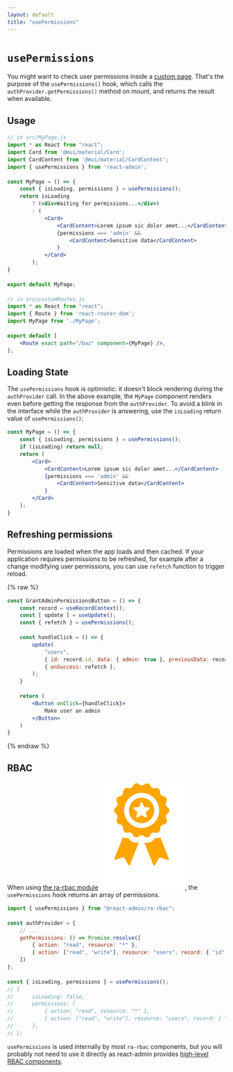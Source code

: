 ```yaml
---
layout: default
title: "usePermissions"
---
```


# `usePermissions`

You might want to check user permissions inside a [custom page](./CustomRoutes.md). That's the purpose of the `usePermissions()` hook, which calls the `authProvider.getPermissions()` method on mount, and returns the result when available.

## Usage

```jsx
// in src/MyPage.js
import * as React from "react";
import Card from '@mui/material/Card';
import CardContent from '@mui/material/CardContent';
import { usePermissions } from 'react-admin';

const MyPage = () => {
    const { isLoading, permissions } = usePermissions();
    return isLoading
        ? (<div>Waiting for permissions...</div>)
        : (
            <Card>
                <CardContent>Lorem ipsum sic dolor amet...</CardContent>
                {permissions === 'admin' &&
                    <CardContent>Sensitive data</CardContent>
                }
            </Card>
        );
}

export default MyPage;

// in src/customRoutes.js
import * as React from "react";
import { Route } from 'react-router-dom';
import MyPage from './MyPage';

export default [
    <Route exact path="/baz" component={MyPage} />,
];
```

## Loading State

The `usePermissions` hook is optimistic: it doesn't block rendering during the `authProvider` call. In the above example, the `MyPage` component renders even before getting the response from the `authProvider`. To avoid a blink in the interface while the `authProvider` is answering, use the `isLoading` return value of `usePermissions()`:

```jsx
const MyPage = () => {
    const { isLoading, permissions } = usePermissions();
    if (isLoading) return null;
    return (
        <Card>
            <CardContent>Lorem ipsum sic dolor amet...</CardContent>
            {permissions === 'admin' &&
                <CardContent>Sensitive data</CardContent>
            }
        </Card>
    );
}
```

## Refreshing permissions

Permissions are loaded when the app loads and then cached. If your application requires permissions to be refreshed, for example after a change modifying user permissions, you can use `refetch` function to trigger reload.

{% raw %}
```jsx
const GrantAdminPermissionsButton = () => {
    const record = useRecordContext();
    const [ update ] = useUpdate();
    const { refetch } = usePermissions();

    const handleClick = () => {
        update(
            "users",
            { id: record.id, data: { admin: true }, previousData: record },
            { onSuccess: refetch },
        );
    }

    return (
        <Button onClick={handleClick}>
            Make user an admin
        </Button>
    )
}
```
{% endraw %}

## RBAC

When using [the ra-rbac module](https://marmelab.com/ra-enterprise/modules/ra-rbac)<img class="icon" src="./img/premium.svg" />, the `usePermissions` hook returns an array of permissions.

```jsx
import { usePermissions } from "@react-admin/ra-rbac";

const authProvider = {
    // ...
    getPermissions: () => Promise.resolve([
        { action: "read", resource: "*" },
        { action: ["read", "write"], resource: "users", record: { "id": "123" } },
    ])
};

const { isLoading, permissions } = usePermissions();
// {
//      isLoading: false,
//      permissions: [
//          { action: "read", resource: "*" },
//          { action: ["read", "write"], resource: "users", record: { "id": "123" } },
//      ],
// };
```

`usePermissions` is used internally by most `ra-rbac` components, but you will probably not need to use it directly as react-admin provides [high-level RBAC components](./AuthRBAC.md#components).

